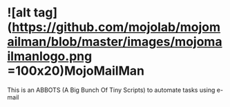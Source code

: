 ![alt tag](https://github.com/mojolab/mojomailman/blob/master/images/mojomailmanlogo.png =100x20)MojoMailMan
==============

This is an ABBOTS (A Big Bunch Of Tiny Scripts) to automate tasks using e-mail
